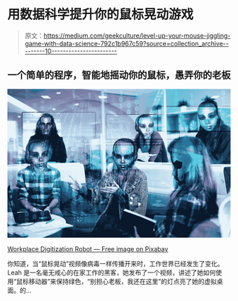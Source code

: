 # 用数据科学提升你的鼠标晃动游戏

> 原文：<https://medium.com/geekculture/level-up-your-mouse-jiggling-game-with-data-science-792c1b967c59?source=collection_archive---------10----------------------->

## 一个简单的程序，智能地摇动你的鼠标，愚弄你的老板

![](img/e80852860fdeb9bf0c9def2532e9d753.png)

[Workplace Digitization Robot — Free image on Pixabay](https://pixabay.com/illustrations/workplace-digitization-robot-binary-1616459/)

你知道，当“鼠标晃动”视频像病毒一样传播开来时，工作世界已经发生了变化。Leah 是一名毫无戒心的在家工作的黑客，她发布了一个视频，讲述了她如何使用“鼠标移动器”来保持绿色，“别担心老板，我还在这里”的灯点亮了她的虚拟桌面。的…